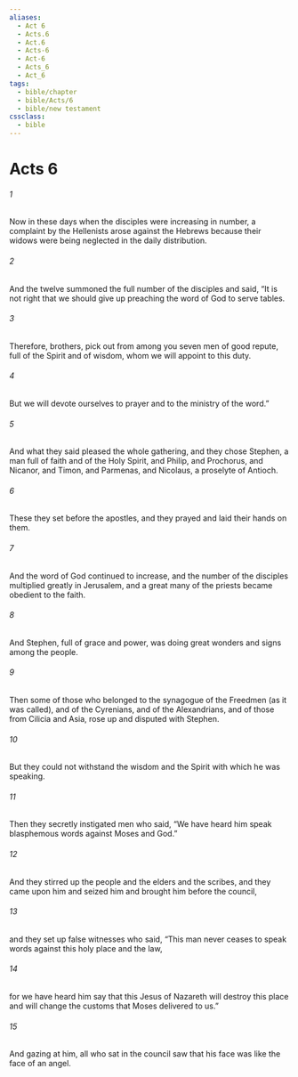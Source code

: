 ```yaml
---
aliases:
  - Act 6
  - Acts.6
  - Act.6
  - Acts-6
  - Act-6
  - Acts_6
  - Act_6
tags:
  - bible/chapter
  - bible/Acts/6
  - bible/new testament
cssclass:
  - bible
---
```


# Acts 6

###### 1
Now in these days when the disciples were increasing in number, a complaint by the Hellenists arose against the Hebrews because their widows were being neglected in the daily distribution.
###### 2
And the twelve summoned the full number of the disciples and said, “It is not right that we should give up preaching the word of God to serve tables.
###### 3
Therefore, brothers, pick out from among you seven men of good repute, full of the Spirit and of wisdom, whom we will appoint to this duty.
###### 4
But we will devote ourselves to prayer and to the ministry of the word.”
###### 5
And what they said pleased the whole gathering, and they chose Stephen, a man full of faith and of the Holy Spirit, and Philip, and Prochorus, and Nicanor, and Timon, and Parmenas, and Nicolaus, a proselyte of Antioch.
###### 6
These they set before the apostles, and they prayed and laid their hands on them.
###### 7
And the word of God continued to increase, and the number of the disciples multiplied greatly in Jerusalem, and a great many of the priests became obedient to the faith.
###### 8
And Stephen, full of grace and power, was doing great wonders and signs among the people.
###### 9
Then some of those who belonged to the synagogue of the Freedmen (as it was called), and of the Cyrenians, and of the Alexandrians, and of those from Cilicia and Asia, rose up and disputed with Stephen.
###### 10
But they could not withstand the wisdom and the Spirit with which he was speaking.
###### 11
Then they secretly instigated men who said, “We have heard him speak blasphemous words against Moses and God.”
###### 12
And they stirred up the people and the elders and the scribes, and they came upon him and seized him and brought him before the council,
###### 13
and they set up false witnesses who said, “This man never ceases to speak words against this holy place and the law,
###### 14
for we have heard him say that this Jesus of Nazareth will destroy this place and will change the customs that Moses delivered to us.”
###### 15
And gazing at him, all who sat in the council saw that his face was like the face of an angel.


